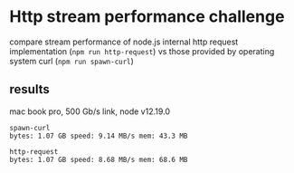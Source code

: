 # Http stream performance challenge

compare stream performance of node.js internal http request implementation (`npm
run http-request`) vs those provided by operating system curl (`npm run
spawn-curl`)


## results 

mac book pro, 500 Gb/s link, node v12.19.0

```
spawn-curl
bytes: 1.07 GB speed: 9.14 MB/s mem: 43.3 MB

http-request
bytes: 1.07 GB speed: 8.68 MB/s mem: 68.6 MB
```